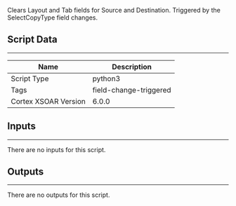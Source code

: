 Clears Layout and Tab fields for Source and Destination. Triggered by the SelectCopyType field changes.

## Script Data
---

| **Name** | **Description** |
| --- | --- |
| Script Type | python3 |
| Tags | field-change-triggered |
| Cortex XSOAR Version | 6.0.0 |

## Inputs
---
There are no inputs for this script.

## Outputs
---
There are no outputs for this script.
